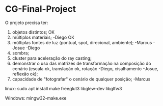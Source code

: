 # CG-Final-Project
O projeto precisa ter:
1) objetos distintos; OK
2) múltiplos materiais; -Diego OK
3) múltiplas fontes de luz (pontual, spot, direcional, ambiente); -Marcus -Josue -Diego
4) sombra;
5) cluster para aceleração do ray casting;
6) demonstrar o uso das matrizes de transformação na composição do cenário (escala ok, translação ok, rotação -Diego, cisalhamento -Josue, reflexão ok);
7) capacidade de "fotografar" o cenário de qualquer posição; -Marcus

linux:
sudo apt install make freeglut3 libglew-dev libglfw3

Windows:
mingw32-make.exe